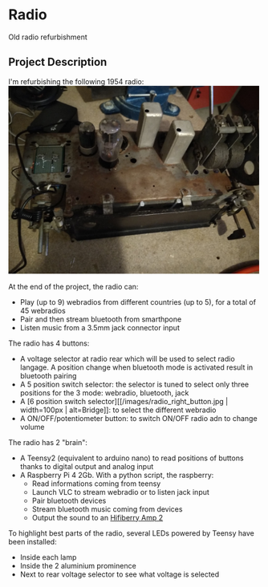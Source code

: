 # Radio
Old radio refurbishment

## Project Description

I'm refurbishing the following 1954 radio:<br/>
<img src="images/Radio_general_view.jpg" width="500"/>

At the end of the project, the radio can:
- Play (up to 9) webradios from different countries (up to 5), for a total of 45 webradios
- Pair and then stream bluetooth from smarthpone
- Listen music from  a 3.5mm jack connector input

The radio has 4 buttons:
- A voltage selector at radio rear which will be used to select radio langage. A position change when bluetooth mode is activated result in bluetooth pairing
- A 5 position switch selector: the selector is tuned to select only three positions for the 3 mode: webradio, bluetooth, jack 
- A [6 position switch selector][[/images/radio_right_button.jpg | width=100px | alt=Bridge]]: to select the different webradio
- A ON/OFF/potentiometer button: to switch ON/OFF radio adn to change volume

The radio has 2 "brain":
- A Teensy2 (equivalent to arduino nano) to read positions of buttons thanks to digital output and analog input
- A Raspberry Pi 4 2Gb. With a python script, the raspberry:
  * Read informations coming from teensy
  * Launch VLC to stream webradio or to listen jack input
  * Pair bluetooth devices
  * Stream bluetooth music coming from devices
  * Output the sound to an [Hifiberry Amp 2](https://www.hifiberry.com/shop/bundles/hifiberry-amp2-bundle-4/)

To highlight best parts of the radio, several LEDs powered by Teensy have been installed:
- Inside each lamp
- Inside the 2 aluminium prominence
- Next to rear voltage selector to see what voltage is selected
